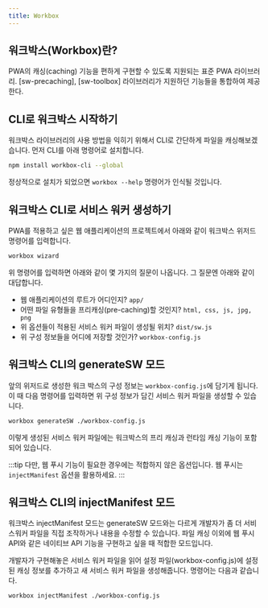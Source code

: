```yaml
---
title: Workbox
---
```


## 워크박스(Workbox)란?

PWA의 캐싱(caching) 기능을 편하게 구현할 수 있도록 지원되는 표준 PWA 라이브러리.
[sw-precaching], [sw-toolbox] 라이브러리가 지원하던 기능들을 통합하여 제공한다.

## CLI로 워크박스 시작하기

워크박스 라이브러리의 사용 방법을 익히기 위해서 CLI로 간단하게 파일을 캐싱해보겠습니다.
먼저 CLI를 아래 명령어로 설치합니다.

```bash
npm install workbox-cli --global
```

정상적으로 설치가 되었으면 `workbox --help` 명령어가 인식될 것입니다.

## 워크박스 CLI로 서비스 워커 생성하기

PWA를 적용하고 싶은 웹 애플리케이션의 프로젝트에서 아래와 같이 워크박스 위저드 명령어를 입력합니다.

```bash
workbox wizard
```

위 명령어를 입력하면 아래와 같이 몇 가지의 질문이 나옵니다. 그 질문엔 아래와 같이 대답합니다.

- 웹 애플리케이션의 루트가 어디인지? `app/`
- 어떤 파일 유형들을 프리캐싱(pre-caching)할 것인지? `html, css, js, jpg, png`
- 위 옵션들이 적용된 서비스 워커 파일이 생성될 위치? `dist/sw.js`
- 위 구성 정보들을 어디에 저장할 것인가? `workbox-config.js`

## 워크박스 CLI의 generateSW 모드

앞의 위저드로 생성한 워크 박스의 구성 정보는 `workbox-config.js`에 담기게 됩니다.
이 때 다음 명령어를 입력하면 위 구성 정보가 담긴 서비스 워커 파일을 생성할 수 있습니다.

```bash
workbox generateSW ./workbox-config.js
```

이렇게 생성된 서비스 워커 파일에는 워크박스의 프리 캐싱과 런타임 캐싱 기능이 포함되어 있습니다.

:::tip
다만, 웹 푸시 기능이 필요한 경우에는 적합하지 않은 옵션입니다. 웹 푸시는 `injectManifest` 옵션을 활용하세요.
:::

## 워크박스 CLI의 injectManifest 모드

워크박스 injectManifest 모드는 generateSW 모드와는 다르게 개발자가 좀 더 서비스워커 파일을 직접 조작하거나 내용을 수정할 수 있습니다. 파일 캐싱 이외에 웹 푸시 API와 같은 네이티브 API 기능을 구현하고 싶을 때 적합한 모드입니다.

개발자가 구현해놓은 서비스 워커 파일을 읽어 설정 파일(workbox-config.js)에 설정된 캐싱 정보를 추가하고 새 서비스 워커 파일을 생성해줍니다. 명령어는 다음과 같습니다.

```bash
workbox injectManifest ./workbox-config.js
```